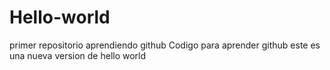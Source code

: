 # Hello-world
primer repositorio aprendiendo github
Codigo para  aprender github este es una nueva version de hello world
